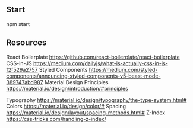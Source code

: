 ## Start
npm start

## Resources
React Boilerplate
  https://github.com/react-boilerplate/react-boilerplate
CSS-in-JS
  https://medium.com/dailyjs/what-is-actually-css-in-js-f2f529a2757
Styled Components
  https://medium.com/styled-components/announcing-styled-components-v5-beast-mode-389747abd987
Material Design Principles
  https://material.io/design/introduction/#principles
  
Typography
  https://material.io/design/typography/the-type-system.html#
Colors
  https://material.io/design/color/#
Spacing
  https://material.io/design/layout/spacing-methods.html#
Z-Index
  https://css-tricks.com/handling-z-index/
